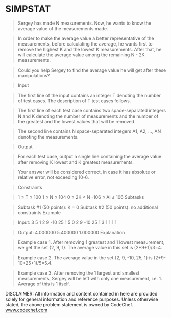 # SIMPSTAT

> Sergey has made N measurements. Now, he wants to know the average value of the measurements made.

> In order to make the average value a better representative of the measurements, before calculating the average, he wants first to remove the highest K and the lowest K measurements. After that, he will calculate the average value among the remaining N - 2K measurements.

> Could you help Sergey to find the average value he will get after these manipulations?

> Input

> The first line of the input contains an integer T denoting the number of test cases. The description of T test cases follows.

> The first line of each test case contains two space-separated integers N and K denoting the number of measurements and the number of the greatest and the lowest values that will be removed.

> The second line contains N space-separated integers A1, A2, ..., AN denoting the measurements.

> Output

> For each test case, output a single line containing the average value after removing K lowest and K greatest measurements.

> Your answer will be considered correct, in case it has absolute or relative error, not exceeding 10-6.

> Constraints

> 1 ≤ T ≤ 100
> 1 ≤ N ≤ 104
> 0 ≤ 2K < N
> -106 ≤ Ai ≤ 106
> Subtasks

> Subtask #1 (50 points): K = 0
> Subtask #2 (50 points): no additional constraints
> Example

> Input:
> 3
> 5 1
> 2 9 -10 25 1
> 5 0
> 2 9 -10 25 1
> 3 1
> 1 1 1

> Output:
> 4.000000
> 5.400000
> 1.000000
> Explanation

> Example case 1. After removing 1 greatest and 1 lowest measurement, we get the set {2, 9, 1}. The average value in this set is (2+9+1)/3=4.

> Example case 2. The average value in the set {2, 9, -10, 25, 1} is (2+9-10+25+1)/5=5.4.

> Example case 3. After removing the 1 largest and smallest measurements, Sergey will be left with only one measurement, i.e. 1. Average of this is 1 itself.

DISCLAIMER:
All information and content contained in here are provided solely for general information and reference purposes. Unless otherwise stated, the above problem statement is owned by CodeChef. www.codechef.com
